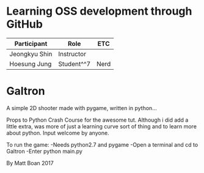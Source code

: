 # Learning OSS development through GitHub

| Participant   | Role       | ETC |
|---------------|------------|-----|
| Jeongkyu Shin | Instructor |     |
| Hoesung  Jung | Student^^7 | Nerd|

# Galtron
A simple 2D shooter made with pygame, written in python...

Props to Python Crash Course for the awesome tut. Although i did add a little extra, was more of just a learning curve sort of thing and to learn more about python. Input welcome by anyone.

To run the game:
	-Needs python2.7 and pygame
	-Open a terminal and cd to Galtron
	-Enter python main.py

By Matt Boan 2017
  
